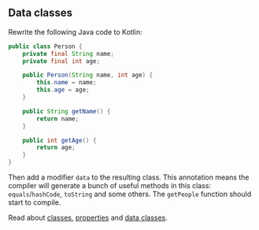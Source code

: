 ## Data classes

Rewrite the following Java code to Kotlin:

```java
public class Person {
    private final String name;
    private final int age;

    public Person(String name, int age) {
        this.name = name;
        this.age = age;
    }

    public String getName() {
        return name;
    }

    public int getAge() {
        return age;
    }
}
```

Then add a modifier `data` to the resulting class.
This annotation means the compiler will generate a bunch of useful methods in this class: `equals`/`hashCode`, `toString` and some others.
The `getPeople` function should start to compile.

Read about [classes](http://kotlinlang.org/docs/reference/classes.html),
[properties](http://kotlinlang.org/docs/reference/properties.html)
and [data classes](https://kotlinlang.org/docs/reference/data-classes.html).